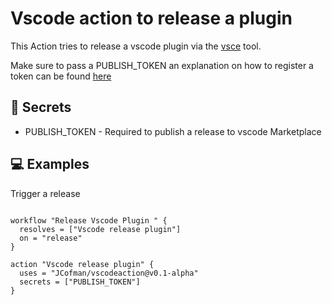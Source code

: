 # Vscode action to release a plugin

This Action tries to release a vscode plugin via the [vsce](https://github.com/microsoft/vscode-vsce) tool.

Make sure to pass a PUBLISH_TOKEN an explanation on how to register a token can be found [here](https://code.visualstudio.com/api/working-with-extensions/publishing-extension)

## 🔑 Secrets

- PUBLISH_TOKEN - Required to publish a release to vscode Marketplace

## 💻 Examples

Trigger a release

```hcl

workflow "Release Vscode Plugin " {
  resolves = ["Vscode release plugin"]
  on = "release"
}

action "Vscode release plugin" {
  uses = "JCofman/vscodeaction@v0.1-alpha"
  secrets = ["PUBLISH_TOKEN"]
}

```
